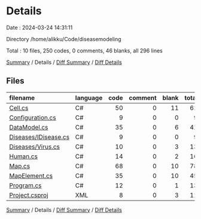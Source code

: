 # Details

Date : 2024-03-24 14:31:11

Directory /home/alikku/Code/diseasemodeling

Total : 10 files,  250 codes, 0 comments, 46 blanks, all 296 lines

[Summary](results.md) / Details / [Diff Summary](diff.md) / [Diff Details](diff-details.md)

## Files
| filename | language | code | comment | blank | total |
| :--- | :--- | ---: | ---: | ---: | ---: |
| [Cell.cs](/Cell.cs) | C# | 50 | 0 | 11 | 61 |
| [Configuration.cs](/Configuration.cs) | C# | 9 | 0 | 0 | 9 |
| [DataModel.cs](/DataModel.cs) | C# | 35 | 0 | 6 | 41 |
| [Diseases/IDisease.cs](/Diseases/IDisease.cs) | C# | 9 | 0 | 0 | 9 |
| [Diseases/Virus.cs](/Diseases/Virus.cs) | C# | 10 | 0 | 3 | 13 |
| [Human.cs](/Human.cs) | C# | 14 | 0 | 2 | 16 |
| [Map.cs](/Map.cs) | C# | 68 | 0 | 10 | 78 |
| [MapElement.cs](/MapElement.cs) | C# | 35 | 0 | 10 | 45 |
| [Program.cs](/Program.cs) | C# | 12 | 0 | 1 | 13 |
| [Project.csproj](/Project.csproj) | XML | 8 | 0 | 3 | 11 |

[Summary](results.md) / Details / [Diff Summary](diff.md) / [Diff Details](diff-details.md)